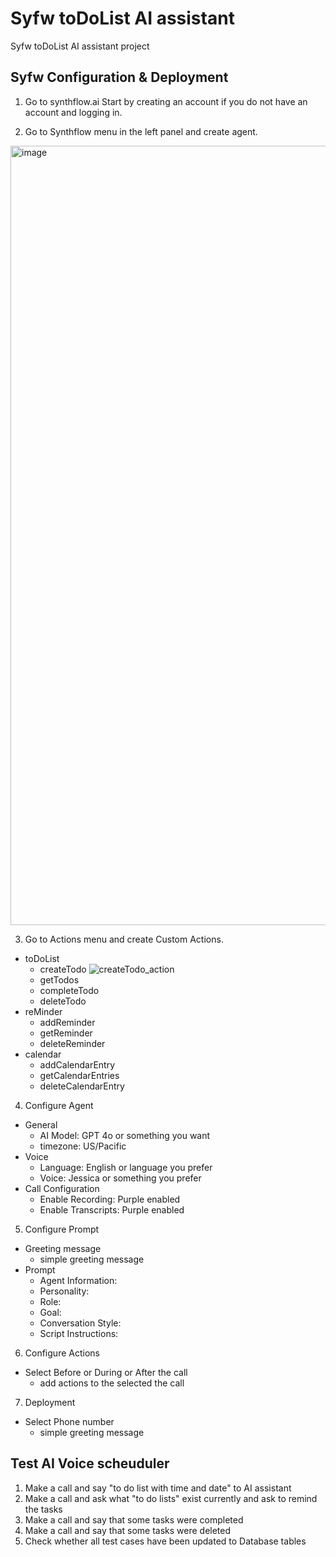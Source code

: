 # Syfw toDoList AI assistant

Syfw toDoList AI assistant project


## Syfw Configuration & Deployment
1. Go to synthflow.ai
Start by creating an account if you do not have an account and logging in.

2. Go to Synthflow menu in the left panel and create agent.

<img width="1247" alt="image" src="https://github.com/user-attachments/assets/5d3257dd-457a-4a63-bdc4-276715e359b5" />

3. Go to Actions menu and create Custom Actions.
+ toDoList
    + createTodo
      ![createTodo_action](https://github.com/user-attachments/assets/2fac6d76-7cbc-4dd4-936d-a06f302f2874)
    + getTodos
    + completeTodo
    + deleteTodo
+ reMinder
    * addReminder
    * getReminder
    * deleteReminder
+ calendar
    - addCalendarEntry
    - getCalendarEntries
    - deleteCalendarEntry

4. Configure Agent
  + General
    * AI Model: GPT 4o or something you want
    * timezone: US/Pacific
  + Voice
    * Language: English or language you prefer
    * Voice: Jessica or something you prefer
  + Call Configuration
    * Enable Recording: Purple enabled
    * Enable Transcripts: Purple enabled
    
5. Configure Prompt  
  + Greeting message
    * simple greeting message
  + Prompt
    * Agent Information: 
    * Personality: 
    * Role: 
    * Goal:
    * Conversation Style:
    * Script Instructions: 

6. Configure Actions  
  + Select Before or During or After the call
    * add actions to the selected the call

7. Deployment  
  + Select Phone number
    * simple greeting message


## Test AI Voice scheuduler
1. Make a call and say "to do list with time and date" to AI assistant
2. Make a call and ask what "to do lists" exist currently and ask to remind the tasks
3. Make a call and say that some tasks were completed
4. Make a call and say that some tasks were deleted
5. Check whether all test cases have been updated to Database tables

   

